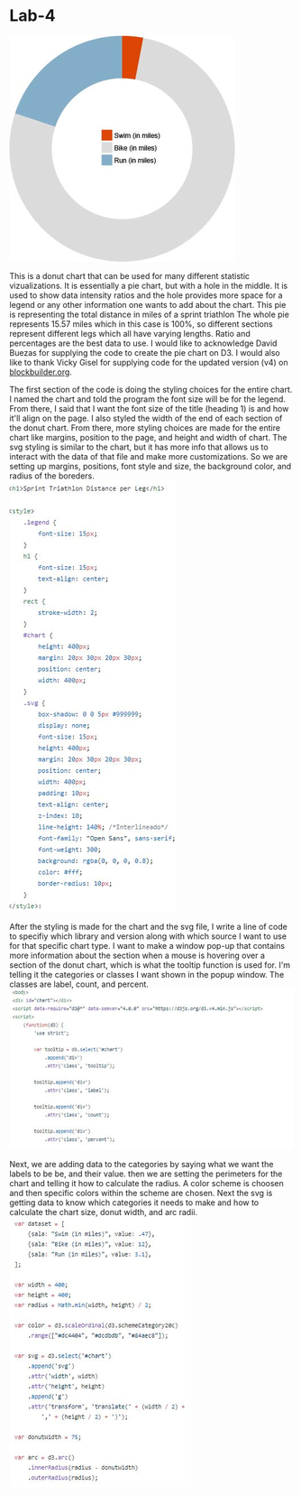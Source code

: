 # Lab-4

![Alt text](/img/image.jpg)

This is a donut chart that can be used for many different statistic vizualizations. It is essentially a pie chart, but with a hole in the middle. It is used to show data intensity ratios and the hole provides more space for a legend or any other information one wants to add about the chart. This pie is representing the total distance in miles of a sprint triathlon The whole pie represents 15.57 miles which in this case is 100%, so different sections represent different legs which all have varying lengths. Ratio and percentages are the best data to use. I would like to acknowledge David Buezas for supplying the code to create the pie chart on D3. I would also like to thank Vicky Gisel for supplying code for the updated version (v4) on [blockbuilder.org](https://bl.ocks.org/vickygisel/c3f4eb2b16b86dd0f641263383f05a13). 

The first section of the code is doing the styling choices for the entire chart. I named the chart and told the program the font size will be for the legend. From there, I said that I want the font size of the title (heading 1) is and how it'll align on the page. I also styled the width of the end of each section of the donut chart. From there, more styling choices are made for the entire chart like margins, position to the page, and height and width of chart. The svg styling is similar to the chart, but it has more info that allows us to interact with the data of that file and make more customizations. So we are setting up margins, positions, font style and size, the background color, and radius of the boreders.    
![Alt text](/img/1.jpg)

After the styling is made for the chart and the svg file, I write a line of code to specifiy which library and version along with which source I want to use for that specific chart type. I want to make a window pop-up that contains more information about the section when a mouse is hovering over a section of the donut chart, which is what the tooltip function is used for. I'm telling it the categories or classes I want shown in the popup window. The classes are label, count, and percent.
![Alt text](/img/2.JPG)

Next, we are adding data to the categories by saying what we want the labels to be be, and their value. then we are setting the perimeters for the chart and telling it how to calculate the radius. A color scheme is choosen and then specific colors within the scheme are chosen. Next the svg is getting data to know which categories it needs to make and how to calculate the chart size, donut width, and arc radii.
![Alt text](/img/3.JPG)


